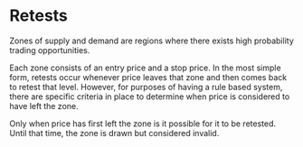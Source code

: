 # Retests

Zones of supply and demand are regions where there exists high probability trading opportunities. 

Each zone consists of an entry price and a stop price. In the most simple form, retests occur whenever price leaves that zone and then comes back to retest that level. However, for purposes of having a rule based system, there are specific criteria in place to determine when price is considered to have left the zone. 

Only when price has first left the zone is it possible for it to be retested. Until that time, the zone is drawn but considered invalid.

